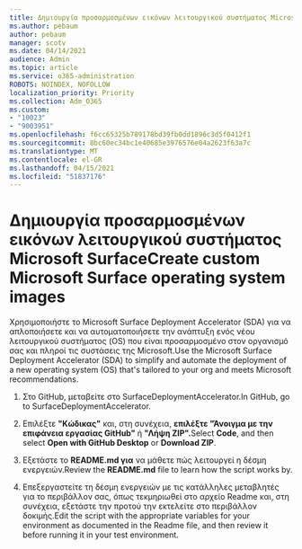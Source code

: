 ```yaml
---
title: Δημιουργία προσαρμοσμένων εικόνων λειτουργικού συστήματος Microsoft Surface
ms.author: pebaum
author: pebaum
manager: scotv
ms.date: 04/14/2021
audience: Admin
ms.topic: article
ms.service: o365-administration
ROBOTS: NOINDEX, NOFOLLOW
localization_priority: Priority
ms.collection: Adm_O365
ms.custom:
- "10023"
- "9003951"
ms.openlocfilehash: f6cc65325b789178bd39fb0dd1896c3d5f0412f1
ms.sourcegitcommit: 8bc60ec34bc1e40685e3976576e04a2623f63a7c
ms.translationtype: MT
ms.contentlocale: el-GR
ms.lasthandoff: 04/15/2021
ms.locfileid: "51837176"
---
```

# <a name="create-custom-microsoft-surface-operating-system-images"></a><span data-ttu-id="d3df8-102">Δημιουργία προσαρμοσμένων εικόνων λειτουργικού συστήματος Microsoft Surface</span><span class="sxs-lookup"><span data-stu-id="d3df8-102">Create custom Microsoft Surface operating system images</span></span>

<span data-ttu-id="d3df8-103">Χρησιμοποιήστε το Microsoft Surface Deployment Accelerator (SDA) για να απλοποιήσετε και να αυτοματοποιήσετε την ανάπτυξη ενός νέου λειτουργικού συστήματος (OS) που είναι προσαρμοσμένο στον οργανισμό σας και πληροί τις συστάσεις της Microsoft.</span><span class="sxs-lookup"><span data-stu-id="d3df8-103">Use the Microsoft Surface Deployment Accelerator (SDA) to simplify and automate the deployment of a new operating system (OS) that's tailored to your org and meets Microsoft recommendations.</span></span>

1. <span data-ttu-id="d3df8-104">Στο GitHub, μεταβείτε στο SurfaceDeploymentAccelerator.</span><span class="sxs-lookup"><span data-stu-id="d3df8-104">In GitHub, go to SurfaceDeploymentAccelerator.</span></span>

1. <span data-ttu-id="d3df8-105">Επιλέξτε **"Κώδικας"** και, στη συνέχεια, **επιλέξτε "Άνοιγμα με την επιφάνεια εργασίας GitHub"** ή **"Λήψη ZIP".**</span><span class="sxs-lookup"><span data-stu-id="d3df8-105">Select **Code**, and then select **Open with GitHub Desktop** or **Download ZIP**.</span></span>

1. <span data-ttu-id="d3df8-106">Εξετάστε το **README.md για** να μάθετε πώς λειτουργεί η δέσμη ενεργειών.</span><span class="sxs-lookup"><span data-stu-id="d3df8-106">Review the **README.md** file to learn how the script works by.</span></span>

1. <span data-ttu-id="d3df8-107">Επεξεργαστείτε τη δέσμη ενεργειών με τις κατάλληλες μεταβλητές για το περιβάλλον σας, όπως τεκμηριωθεί στο αρχείο Readme και, στη συνέχεια, εξετάστε την προτού την εκτελείτε στο περιβάλλον δοκιμής.</span><span class="sxs-lookup"><span data-stu-id="d3df8-107">Edit the script with the appropriate variables for your environment as documented in the Readme file, and then review it before running it in your test environment.</span></span>
